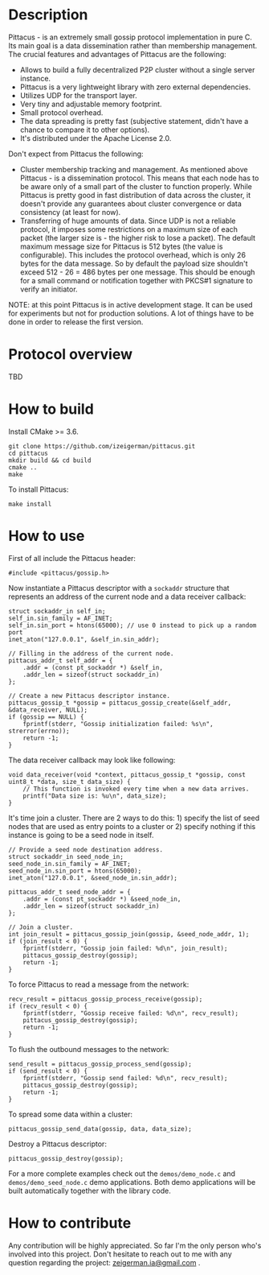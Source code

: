 # Description
Pittacus - is an extremely small gossip protocol implementation in pure C. Its main goal is a data dissemination rather than membership management.
The crucial features and advantages of Pittacus are the following:
* Allows to build a fully decentralized P2P cluster without a single server instance.
* Pittacus is a very lightweight library with zero external dependencies.
* Utilizes UDP for the transport layer.
* Very tiny and adjustable memory footprint.
* Small protocol overhead.
* The data spreading is pretty fast (subjective statement, didn't have a chance to compare it to other options).
* It's distributed under the Apache License 2.0.

Don't expect from Pittacus the following:
* Cluster membership tracking and management. As mentioned above Pittacus - is a dissemination protocol. This means that each node has to be aware only of a small part of the cluster to function properly. While Pittacus is pretty good in fast distribution of data across the cluster, it doesn't provide any guarantees about cluster convergence or data consistency (at least for now).
* Transferring of huge amounts of data. Since UDP is not a reliable protocol, it imposes some restrictions on a maximum size of each packet (the larger size is - the higher risk to lose a packet). The default maximum message size for Pittacus is 512 bytes (the value is configurable). This includes the protocol overhead, which is only 26 bytes for the data message. So by default the payload size shouldn't exceed 512 - 26 = 486 bytes per one message. This should be enough for a small command or notification together with PKCS#1 signature to verify an initiator.

NOTE: at this point Pittacus is in active development stage. It can be used for experiments but not for production solutions. A lot of things have to be done in order to release the first version.

# Protocol overview
TBD

# How to build
Install CMake >= 3.6.
```
git clone https://github.com/izeigerman/pittacus.git
cd pittacus
mkdir build && cd build
cmake ..
make
```

To install Pittacus:
```
make install
```

# How to use
First of all include the Pittacus header:
```
#include <pittacus/gossip.h>
```

Now instantiate a Pittacus descriptor with a `sockaddr` structure that represents an address of the current node and a data receiver callback:
```
struct sockaddr_in self_in;
self_in.sin_family = AF_INET;
self_in.sin_port = htons(65000); // use 0 instead to pick up a random port
inet_aton("127.0.0.1", &self_in.sin_addr);

// Filling in the address of the current node.
pittacus_addr_t self_addr = {
    .addr = (const pt_sockaddr *) &self_in,
    .addr_len = sizeof(struct sockaddr_in)
};

// Create a new Pittacus descriptor instance.
pittacus_gossip_t *gossip = pittacus_gossip_create(&self_addr, &data_receiver, NULL);
if (gossip == NULL) {
    fprintf(stderr, "Gossip initialization failed: %s\n", strerror(errno));
    return -1;
}
```

The data receiver callback may look like following:
```
void data_receiver(void *context, pittacus_gossip_t *gossip, const uint8_t *data, size_t data_size) {
    // This function is invoked every time when a new data arrives.
    printf("Data size is: %u\n", data_size);
}
```

It's time join a cluster. There are 2 ways to do this: 1) specify the list of seed nodes that are used as entry points to a cluster or 2) specify nothing if this instance is going to be a seed node in itself.
```
// Provide a seed node destination address.
struct sockaddr_in seed_node_in;
seed_node_in.sin_family = AF_INET;
seed_node_in.sin_port = htons(65000);
inet_aton("127.0.0.1", &seed_node_in.sin_addr);

pittacus_addr_t seed_node_addr = {
    .addr = (const pt_sockaddr *) &seed_node_in,
    .addr_len = sizeof(struct sockaddr_in)
};

// Join a cluster.
int join_result = pittacus_gossip_join(gossip, &seed_node_addr, 1);
if (join_result < 0) {
    fprintf(stderr, "Gossip join failed: %d\n", join_result);
    pittacus_gossip_destroy(gossip);
    return -1;
}
```

To force Pittacus to read a message from the network:
```
recv_result = pittacus_gossip_process_receive(gossip);
if (recv_result < 0) {
    fprintf(stderr, "Gossip receive failed: %d\n", recv_result);
    pittacus_gossip_destroy(gossip);
    return -1;
}
```

To flush the outbound messages to the network:
```
send_result = pittacus_gossip_process_send(gossip);
if (send_result < 0) {
    fprintf(stderr, "Gossip send failed: %d\n", recv_result);
    pittacus_gossip_destroy(gossip);
    return -1;
}
```

To spread some data within a cluster:
```
pittacus_gossip_send_data(gossip, data, data_size);
```

Destroy a Pittacus descriptor:
```
pittacus_gossip_destroy(gossip);
```

For a more complete examples check out the `demos/demo_node.c` and `demos/demo_seed_node.c` demo applications. Both demo applications will be built automatically together with the library code.

# How to contribute
Any contribution will be highly appreciated. So far I'm the only person who's involved into this project. Don't hesitate to reach out to me with any question regarding the project: zeigerman.ia@gmail.com .
